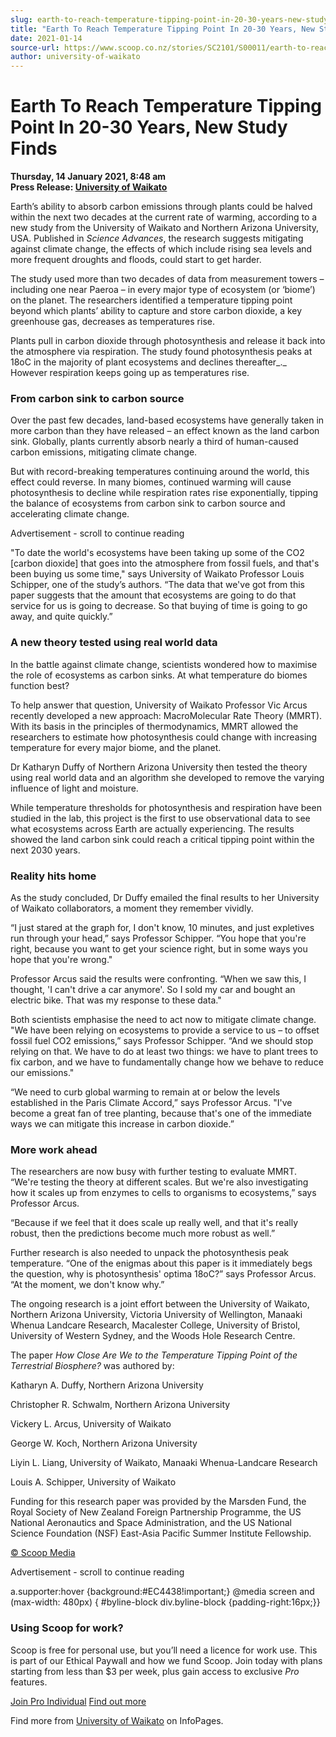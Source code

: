 ```yaml
---
slug: earth-to-reach-temperature-tipping-point-in-20-30-years-new-study-finds
title: "Earth To Reach Temperature Tipping Point In 20-30 Years, New Study Finds"
date: 2021-01-14
source-url: https://www.scoop.co.nz/stories/SC2101/S00011/earth-to-reach-temperature-tipping-point-in-20-30-years-new-study-finds.htm
author: university-of-waikato
---
```

Earth To Reach Temperature Tipping Point In 20-30 Years, New Study Finds
========================================================================

**Thursday, 14 January 2021, 8:48 am**  
**Press Release: [University of Waikato](https://info.scoop.co.nz/University_of_Waikato)**

Earth’s ability to absorb carbon emissions through plants could be halved within the next two decades at the current rate of warming, according to a new study from the University of Waikato and Northern Arizona University, USA. Published in _Science Advances_, the research suggests mitigating against climate change, the effects of which include rising sea levels and more frequent droughts and floods, could start to get harder.

The study used more than two decades of data from measurement towers – including one near Paeroa – in every major type of ecosystem (or ‘biome’) on the planet. The researchers identified a temperature tipping point beyond which plants’ ability to capture and store carbon dioxide, a key greenhouse gas, decreases as temperatures rise.

Plants pull in carbon dioxide through photosynthesis and release it back into the atmosphere via respiration. The study found photosynthesis peaks at 18oC in the majority of plant ecosystems and declines thereafter_._ However respiration keeps going up as temperatures rise.

### From carbon sink to carbon source

Over the past few decades, land-based ecosystems have generally taken in more carbon than they have released – an effect known as the land carbon sink. Globally, plants currently absorb nearly a third of human-caused carbon emissions, mitigating climate change.

But with record-breaking temperatures continuing around the world, this effect could reverse. In many biomes, continued warming will cause photosynthesis to decline while respiration rates rise exponentially, tipping the balance of ecosystems from carbon sink to carbon source and accelerating climate change.

Advertisement - scroll to continue reading





"To date the world's ecosystems have been taking up some of the CO2 \[carbon dioxide\] that goes into the atmosphere from fossil fuels, and that's been buying us some time," says University of Waikato Professor Louis Schipper, one of the study’s authors. “The data that we've got from this paper suggests that the amount that ecosystems are going to do that service for us is going to decrease. So that buying of time is going to go away, and quite quickly.”

### A new theory tested using real world data

In the battle against climate change, scientists wondered how to maximise the role of ecosystems as carbon sinks. At what temperature do biomes function best?

To help answer that question, University of Waikato Professor Vic Arcus recently developed a new approach: MacroMolecular Rate Theory (MMRT). With its basis in the principles of thermodynamics, MMRT allowed the researchers to estimate how photosynthesis could change with increasing temperature for every major biome, and the planet.

Dr Katharyn Duffy of Northern Arizona University then tested the theory using real world data and an algorithm she developed to remove the varying influence of light and moisture.

While temperature thresholds for photosynthesis and respiration have been studied in the lab, this project is the first to use observational data to see what ecosystems across Earth are actually experiencing. The results showed the land carbon sink could reach a critical tipping point within the next 2030 years.

### Reality hits home

As the study concluded, Dr Duffy emailed the final results to her University of Waikato collaborators, a moment they remember vividly.

“I just stared at the graph for, I don't know, 10 minutes, and just expletives run through your head,” says Professor Schipper. “You hope that you're right, because you want to get your science right, but in some ways you hope that you're wrong."

Professor Arcus said the results were confronting. “When we saw this, I thought, 'I can't drive a car anymore'. So I sold my car and bought an electric bike. That was my response to these data."

Both scientists emphasise the need to act now to mitigate climate change. "We have been relying on ecosystems to provide a service to us – to offset fossil fuel CO2 emissions,” says Professor Schipper. “And we should stop relying on that. We have to do at least two things: we have to plant trees to fix carbon, and we have to fundamentally change how we behave to reduce our emissions."

“We need to curb global warming to remain at or below the levels established in the Paris Climate Accord,” says Professor Arcus. "I've become a great fan of tree planting, because that's one of the immediate ways we can mitigate this increase in carbon dioxide.”

### More work ahead

The researchers are now busy with further testing to evaluate MMRT. “We're testing the theory at different scales. But we're also investigating how it scales up from enzymes to cells to organisms to ecosystems,” says Professor Arcus.

“Because if we feel that it does scale up really well, and that it's really robust, then the predictions become much more robust as well.”

Further research is also needed to unpack the photosynthesis peak temperature. “One of the enigmas about this paper is it immediately begs the question, why is photosynthesis' optima 18oC?” says Professor Arcus. “At the moment, we don't know why.”

The ongoing research is a joint effort between the University of Waikato, Northern Arizona University, Victoria University of Wellington, Manaaki Whenua Landcare Research, Macalester College, University of Bristol, University of Western Sydney, and the Woods Hole Research Centre.

The paper _How Close Are We to the Temperature Tipping Point of the Terrestrial Biosphere?_ was authored by:

Katharyn A. Duffy, Northern Arizona University

Christopher R. Schwalm, Northern Arizona University

Vickery L. Arcus, University of Waikato

George W. Koch, Northern Arizona University

Liyin L. Liang, University of Waikato, Manaaki Whenua-Landcare Research

Louis A. Schipper, University of Waikato

Funding for this research paper was provided by the Marsden Fund, the Royal Society of New Zealand Foreign Partnership Programme, the US National Aeronautics and Space Administration, and the US National Science Foundation (NSF) East-Asia Pacific Summer Institute Fellowship.

[© Scoop Media](http://www.scoop.co.nz/about/terms.html)  

Advertisement - scroll to continue reading



a.supporter:hover {background:#EC4438!important;} @media screen and (max-width: 480px) { #byline-block div.byline-block {padding-right:16px;}}

### Using Scoop for work?

Scoop is free for personal use, but you’ll need a licence for work use. This is part of our Ethical Paywall and how we fund Scoop. Join today with plans starting from less than $3 per week, plus gain access to exclusive _Pro_ features.  
  
[Join Pro Individual](https://pro.scoop.co.nz/Individual/?from=ProIn24) [Find out more](https://pro.scoop.co.nz/using-scoop-for-work/?from=ProIn24)

Find more from [University of Waikato](https://info.scoop.co.nz/University_of_Waikato) on InfoPages.
